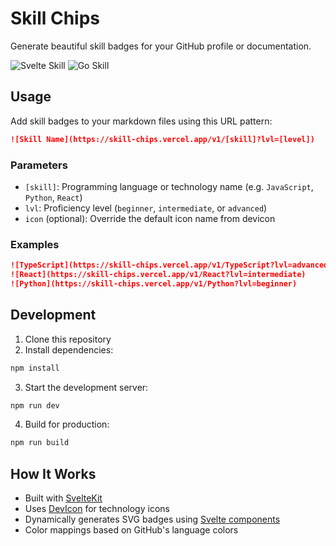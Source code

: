 # Skill Chips

Generate beautiful skill badges for your GitHub profile or documentation.

![Svelte Skill](https://skill-chips.vercel.app/v1/Svelte?lvl=advanced)
![Go Skill](https://skill-chips.vercel.app/v1/Go?lvl=intermediate)

## Usage

Add skill badges to your markdown files using this URL pattern:

```markdown
![Skill Name](https://skill-chips.vercel.app/v1/[skill]?lvl=[level])
```

### Parameters

- `[skill]`: Programming language or technology name (e.g. `JavaScript`, `Python`, `React`)
- `lvl`: Proficiency level (`beginner`, `intermediate`, or `advanced`)
- `icon` (optional): Override the default icon name from devicon

### Examples

```markdown
![TypeScript](https://skill-chips.vercel.app/v1/TypeScript?lvl=advanced)
![React](https://skill-chips.vercel.app/v1/React?lvl=intermediate)
![Python](https://skill-chips.vercel.app/v1/Python?lvl=beginner)
```

## Development

1. Clone this repository
2. Install dependencies:
```bash
npm install
```

3. Start the development server:
```bash
npm run dev
```

4. Build for production:
```bash
npm run build
```

## How It Works

- Built with [SvelteKit](https://kit.svelte.dev/)
- Uses [DevIcon](https://devicon.dev/) for technology icons
- Dynamically generates SVG badges using [Svelte components](src/routes/v1/[skill]/SkillChip.svelte)
- Color mappings based on GitHub's language colors
